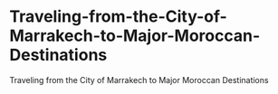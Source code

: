 # Traveling-from-the-City-of-Marrakech-to-Major-Moroccan-Destinations
Traveling from the City of Marrakech to Major Moroccan Destinations
